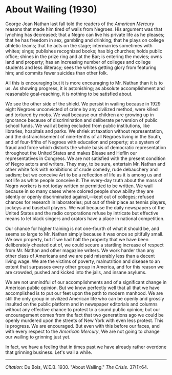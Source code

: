 <!--
title:   About Wailing
author:  Du Bois, W.E.B.
journal: The Crisis
year:    1930
volume:  37
issue:   1
pages:   64
-->
# About Wailing (1930)

George Jean Nathan last fall told the readers of the *American Mercury* reasons that made him tired of wails from Negroes. His argument was that lynching has decreased; that a Negro can live his private life as he pleases; that he has freedom in sex, gambling and drinking; that he plays on college athletic teams; that he acts on the stage; intermarries sometimes with whites; sings; publishes recognized books; has big churches; holds public office; shines in the prize ring and at the Bar; is entering the movies; owns land and property; has an increasing number of colleges and college students and less illiteracy; sees the whites getting glory from featuring him; and commits fewer suicides than other folk.

All this is encouraging but it is more encouraging to Mr. Nathan than it is to us. As showing progress, it is astonishing; as absolute accomplishment and reasonable goal-reaching, it is nothing to be satisfied about.

We see the other side of the shield. We persist in wailing because in 1929 eight Negroes unconvicted of crime by any civilized method, were killed and tortured by mobs. We wail because our children are growing up in ignorance because of discrimination and deliberate perversion of public school funds. We wail at being excluded from public institutions, like libraries, hospitals and parks. We shriek at taxation without representation, and the disfranchisement of nine-tenths of all Negroes living in the South, and of four-fifths of Negroes with education and property; at a system of fraud and force which distorts the whole basis of democratic representation throughout the United States and makes Blease and Heflin our representatives in Congress. We are not satisfied with the present condition of Negro actors and writers. They may, to be sure, entertain Mr. Nathan and other white folk with exhibitions of crude comedy, rude debauchery and sadism; but we conceive Art to be a reflection of life as it is among us and not life as white people conceive it. The every-day truth about the mass of Negro workers is not today written or permitted to be written. We wail because in so many cases where colored people show ability they are silently or openly discriminated against,—kept out of colleges; refused chances for research in laboratories; put out of their place as tennis players, jockeys and baseball players. We wail because the daily newspapers of the United States and the radio corporations refuse by intricate but effective means to let black singers and orators have a place in national competition.

Our chance for higher training is not one-fourth of what it should be, and seems so large to Mr. Nathan simply because it was once so pitifully small. We own property, but if we had half the property that we have been deliberately cheated out of, we could secure a startling increase of respect from Mr. Nathan and other magazine writers. We work harder than any other class of Americans and we are paid miserably less than a decent living wage. We are the victims of poverty, malnutrition and disease to an extent that surpasses every other group in America, and for this reason we are crowded, pushed and kicked into the jails, and insane asylums.

We are not unmindful of our accomplishments and of a significant change in American public opinion. But we know perfectly well that all that we have accomplished is to put our feet upon the path to modern manhood. We are still the only group in civilized American life who can be openly and grossly insulted on the public platform and in newspaper editorials and columns without any effective chance to protest to a sound public opinion; but our encouragement comes from the fact that two generations ago we could be openly murdered upon the streets of New York with even less protest. This is progress. We are encouraged. But even with this before our faces, and with every respect to the *American Mercury*, We are not going to change our wailing to grinning just yet.

In fact, we have a feeling that in times past we have already rather overdone that grinning business. Let's wail a while.

______________
*Citation:* Du Bois, W.E.B. 1930. "About Wailing." *The Crisis*. 37(1):64.

